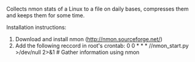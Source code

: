 Collects nmon stats of a Linux to a file on daily bases, compresses them and keeps them for some time.

Installation instructions:
  1. Download and install nmon (http://nmon.sourceforge.net/)
  2. Add the following reccord in root's crontab:
    0 0 * * * /<pathtoscript>/nmon_start.py >/dev/null 2>&1   # Gather information using nmon
